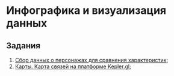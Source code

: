 # Инфографика и визуализация данных

## Задания

1. [Сбор данных о персонажах для сравнения характеристик](parse_and_compare/);
2. [Карты. Карта связей на платформе Kepler.gl](kepler_map/);